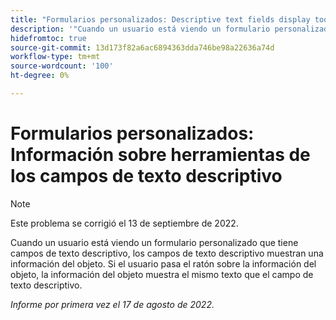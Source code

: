 ```yaml
---
title: "Formularios personalizados: Descriptive text fields display tooltip"
description: '"Cuando un usuario está viendo un formulario personalizado que tiene campos de texto descriptivo, los campos de texto descriptivo muestran una información del objeto. Si el usuario pasa el ratón sobre la información del objeto, la información del objeto muestra el mismo texto que el campo de texto descriptivo".'
hidefromtoc: true
source-git-commit: 13d173f82a6ac6894363dda746be98a22636a74d
workflow-type: tm+mt
source-wordcount: '100'
ht-degree: 0%

---
```



# Formularios personalizados: Información sobre herramientas de los campos de texto descriptivo

>[!NOTE]
>
>Este problema se corrigió el 13 de septiembre de 2022.

Cuando un usuario está viendo un formulario personalizado que tiene campos de texto descriptivo, los campos de texto descriptivo muestran una información del objeto. Si el usuario pasa el ratón sobre la información del objeto, la información del objeto muestra el mismo texto que el campo de texto descriptivo.

_Informe por primera vez el 17 de agosto de 2022._

